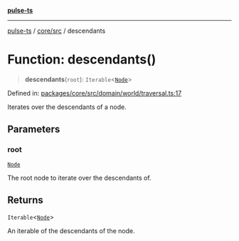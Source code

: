 [**pulse-ts**](../../../README.md)

***

[pulse-ts](../../../README.md) / [core/src](../README.md) / descendants

# Function: descendants()

> **descendants**(`root`): `Iterable`\<[`Node`](../classes/Node.md)\>

Defined in: [packages/core/src/domain/world/traversal.ts:17](https://github.com/jlehett/pulse-ts/blob/b287bc18de1bbb78a8cc43f602a646e458610bc3/packages/core/src/domain/world/traversal.ts#L17)

Iterates over the descendants of a node.

## Parameters

### root

[`Node`](../classes/Node.md)

The root node to iterate over the descendants of.

## Returns

`Iterable`\<[`Node`](../classes/Node.md)\>

An iterable of the descendants of the node.
